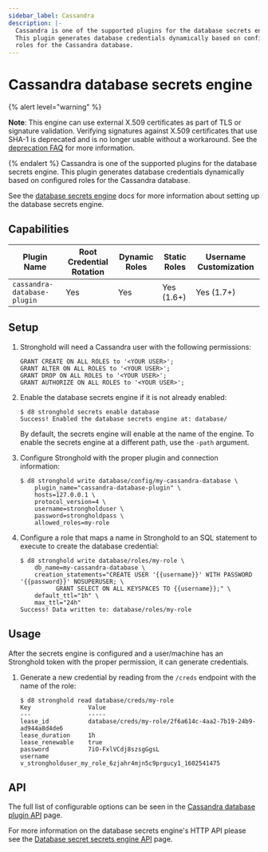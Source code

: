 ```yaml
---
sidebar_label: Cassandra
description: |-
  Cassandra is one of the supported plugins for the database secrets engine.
  This plugin generates database credentials dynamically based on configured
  roles for the Cassandra database.
---
```


# Cassandra database secrets engine

{% alert level="warning" %}

**Note**: This engine can use external X.509 certificates as part of TLS or signature validation.
   Verifying signatures against X.509 certificates that use SHA-1 is deprecated and is no longer
   usable without a workaround. See the
   [deprecation FAQ](/docs/deprecation/faq#q-what-is-the-impact-of-removing-support-for-x-509-certificates-with-signatures-that-use-sha-1)
   for more information.

{% endalert %}
Cassandra is one of the supported plugins for the database secrets engine. This
plugin generates database credentials dynamically based on configured roles for
the Cassandra database.

See the [database secrets engine](/docs/secrets/databases) docs for
more information about setting up the database secrets engine.

## Capabilities

| Plugin Name                 | Root Credential Rotation | Dynamic Roles | Static Roles | Username Customization |
| --------------------------- | ------------------------ | ------------- | ------------ | ---------------------- |
| `cassandra-database-plugin` | Yes                      | Yes           | Yes (1.6+)   | Yes (1.7+)             |

## Setup

1. Stronghold will need a Cassandra user with the following permissions:
   ```text
   GRANT CREATE ON ALL ROLES to '<YOUR USER>';
   GRANT ALTER ON ALL ROLES to '<YOUR USER>';
   GRANT DROP ON ALL ROLES to '<YOUR USER>';
   GRANT AUTHORIZE ON ALL ROLES to '<YOUR USER>';
   ```

1.  Enable the database secrets engine if it is not already enabled:

    ```text
    $ d8 stronghold secrets enable database
    Success! Enabled the database secrets engine at: database/
    ```

    By default, the secrets engine will enable at the name of the engine. To
    enable the secrets engine at a different path, use the `-path` argument.

1.  Configure Stronghold with the proper plugin and connection information:

    ```text
    $ d8 stronghold write database/config/my-cassandra-database \
        plugin_name="cassandra-database-plugin" \
        hosts=127.0.0.1 \
        protocol_version=4 \
        username=strongholduser \
        password=strongholdpass \
        allowed_roles=my-role
    ```

1.  Configure a role that maps a name in Stronghold to an SQL statement to execute to
    create the database credential:

    ```text
    $ d8 stronghold write database/roles/my-role \
        db_name=my-cassandra-database \
        creation_statements="CREATE USER '{{username}}' WITH PASSWORD '{{password}}' NOSUPERUSER; \
              GRANT SELECT ON ALL KEYSPACES TO {{username}};" \
        default_ttl="1h" \
        max_ttl="24h"
    Success! Data written to: database/roles/my-role
    ```

## Usage

After the secrets engine is configured and a user/machine has an Stronghold token with
the proper permission, it can generate credentials.

1.  Generate a new credential by reading from the `/creds` endpoint with the name
    of the role:

    ```text
    $ d8 stronghold read database/creds/my-role
    Key                Value
    ---                -----
    lease_id           database/creds/my-role/2f6a614c-4aa2-7b19-24b9-ad944a8d4de6
    lease_duration     1h
    lease_renewable    true
    password           7iO-FxlVCdj8szsgGgsL
    username           v_strongholduser_my_role_6zjahr4mjn5c9prgucy1_1602541475
    ```

## API

The full list of configurable options can be seen in the [Cassandra database plugin API](/api-docs/secret/databases/cassandra) page.

For more information on the database secrets engine's HTTP API please see the [Database secret secrets engine API](/api-docs/secret/databases) page.
